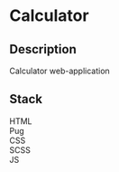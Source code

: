# Calculator

## Description

Calculator web-application

## Stack

HTML <br />
Pug <br />
CSS <br />
SCSS <br />
JS <br />